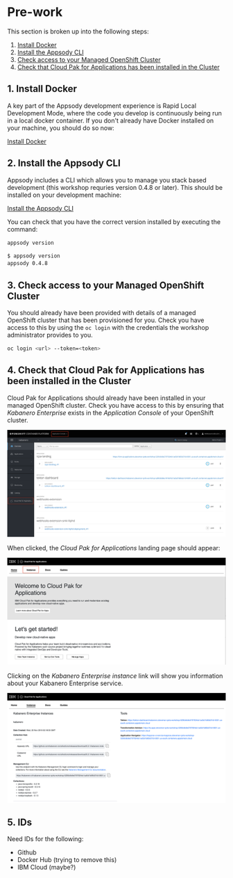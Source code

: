 # Pre-work

This section is broken up into the following steps:

1. [Install Docker](#1-install-docker)
1. [Install the Appsody CLI](#2-install-the-appsody-cli)
1. [Check access to your Managed OpenShift Cluster](#3-check-access-to-your-managed-openshift-cluster)
1. [Check that Cloud Pak for Applications has been installed in the Cluster](#4-check-that-Cloud-Pak-for-Applications-has-been-installed-in-the-Cluster)

## 1. Install Docker

A key part of the Appsody development experience is Rapid Local Development Mode, where the code you develop is continuously being run in a local docker container. If you don't already have Docker installed on your machine, you should do so now:

[Install Docker](https://docs.docker.com/get-started/)

## 2. Install the Appsody CLI

Appsody includes a CLI which allows you to manage you stack based development (this workshop requries version 0.4.8 or later). This should be installed on your development machine:

[Install the Appsody CLI](https://appsody.dev/docs/getting-started/installation)

You can check that you have the correct version installed by executing the command:

```bash
appsody version
```

```bash
$ appsody version
appsody 0.4.8
```

## 3. Check access to your Managed OpenShift Cluster

You should already have been provided with details of a managed OpenShift cluster that has been provisioned for you. Check you have access to this by using the `oc login` with the credentials the workshop administrator provides to you.

```bash
oc login <url> --token=<token>
```

## 4. Check that Cloud Pak for Applications has been installed in the Cluster

Cloud Pak for Applications should already have been installed in your managed OpenShift cluster. Check you have access to this by ensuring that *Kabanero Enterprise* exists in the *Application Console* of your OpenShift cluster.

![Kabanero in your OpenShift cluster](images/oc-console-kabanero.png)

When clicked, the *Cloud Pak for Applications* landing page should appear:

![Cloud Pak for Applications](images/cpa-console.png)

Clicking on the *Kabanero Enterprise instance* link will show you information about your Kabanero Enterprise service.

![Kabanero Enterprise](images/kabanero-console.png)

## 5. IDs

Need IDs for the following:

* Github
* Docker Hub (trying to remove this)
* IBM Cloud (maybe?)
